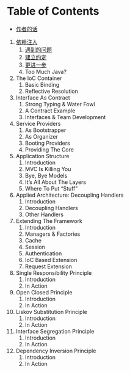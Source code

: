# Table of Contents

* [作者的话](作者的话.md)

1. [依赖注入](1%20依赖注入)
    1. [遇到的问题](1%20依赖注入/1.1%20遇到的问题.md)
    2. [建立约定](1%20依赖注入/1.2%20建立约定.md)
    3. [更进一步](1%20依赖注入/1.3%20更进一步.md)
    4. Too Much Java?
2. The IoC Container
    1. Basic Binding
    2. Reflective Resolution
3. Interface As Contract
    1. Strong Typing & Water Fowl
    2. A Contract Example
    3. Interfaces & Team Development
4. Service Providers
    1. As Bootstrapper
    2. As Organizer
    3. Booting Providers
    4. Providing The Core
5. Application Structure
    1. Introduction
    2. MVC Is Killing You
    3. Bye, Bye Models
    4. It’s All About The Layers
    5. Where To Put “Stuff”
6. Applied Architecture: Decoupling Handlers
    1. Introduction
    2. Decoupling Handlers
    3. Other Handlers
7. Extending The Framework
    1. Introduction
    2. Managers & Factories
    3. Cache
    4. Session
    5. Authentication
    6. IoC Based Extension
    7. Request Extension
8. Single Responsibility Principle
    1. Introduction
    2. In Action
9. Open Closed Principle
    1. Introduction
    2. In Action
10. Liskov Substitution Principle
    1. Introduction
    2. In Action
11. Interface Segregation Principle
    1. Introduction
    2. In Action
12. Dependency Inversion Principle
    1. Introduction
    2. In Action
